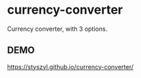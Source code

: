 # currency-converter
Currency converter, with 3 options.

## DEMO
https://styszyl.github.io/currency-converter/
